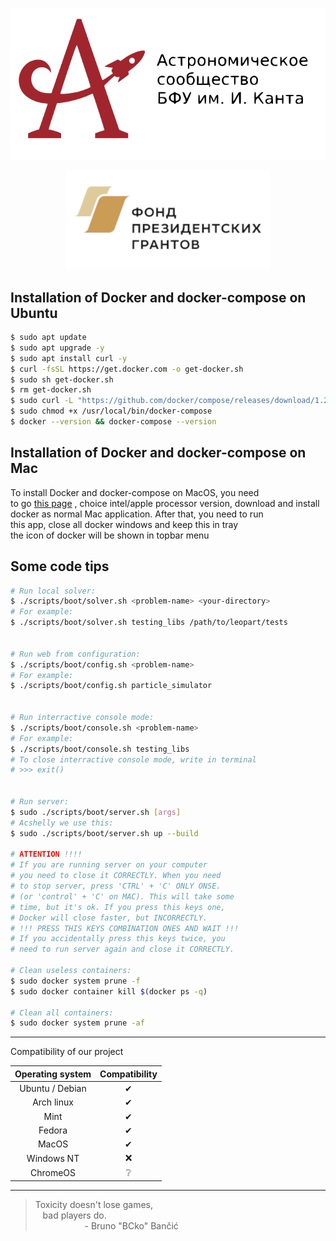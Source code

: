 <p align="center"><a href="https://astromodel.ru"><img alt="Astromodel" src="./configurator/static/images/logo.svg"></a></p>
<p align="center"><a href="https://astromodel.ru"><img alt="Astromodel" src="./configurator/static/images/logo_fond.png"></a></p>

## Installation of Docker and docker-compose on Ubuntu ##

```bash
$ sudo apt update
$ sudo apt upgrade -y
$ sudo apt install curl -y
$ curl -fsSL https://get.docker.com -o get-docker.sh
$ sudo sh get-docker.sh
$ rm get-docker.sh
$ sudo curl -L "https://github.com/docker/compose/releases/download/1.29.2/docker-compose-$(uname -s)-$(uname -m)" -o /usr/local/bin/docker-compose
$ sudo chmod +x /usr/local/bin/docker-compose
$ docker --version && docker-compose --version
```
## Installation of Docker and docker-compose on Mac ##
To install Docker and docker-compose on MacOS, you need<br>
to go [this page](https://docs.docker.com/docker-for-mac/install/)
, choice intel/apple processor version, download and install<br>
docker as normal Mac application. After that, you need to run<br>
this app, close all docker windows and keep this in tray<br>
the icon of docker will be shown in topbar menu<br>

## Some code tips ##

```bash
# Run local solver:
$ ./scripts/boot/solver.sh <problem-name> <your-directory>
# For example:
$ ./scripts/boot/solver.sh testing_libs /path/to/leopart/tests


# Run web from configuration:
$ ./scripts/boot/config.sh <problem-name>
# For example:
$ ./scripts/boot/config.sh particle_simulator


# Run interractive console mode:
$ ./scripts/boot/console.sh <problem-name>
# For example:
$ ./scripts/boot/console.sh testing_libs
# To close interractive console mode, write in terminal 
# >>> exit()


# Run server:
$ sudo ./scripts/boot/server.sh [args]
# Acshelly we use this:
$ sudo ./scripts/boot/server.sh up --build

# ATTENTION !!!!
# If you are running server on your computer
# you need to close it CORRECTLY. When you need
# to stop server, press 'CTRL' + 'C' ONLY ONSE.
# (or 'control' + 'C' on MAC). This will take some
# time, but it's ok. If you press this keys one,
# Docker will close faster, but INCORRECTLY.
# !!! PRESS THIS KEYS COMBINATION ONES AND WAIT !!!
# If you accidentally press this keys twice, you
# need to run server again and close it CORRECTLY.

# Clean useless containers:
$ sudo docker system prune -f
$ sudo docker container kill $(docker ps -q)

# Clean all containers:
$ sudo docker system prune -af
```


-----------------------------------------

Compatibility of our project

| **Operating system** | **Compatibility** |
|:--------------------:|:-----------------:|
|    Ubuntu / Debian   |          ✔       |
|      Arch linux      |          ✔       |
|         Mint         |          ✔       |
|        Fedora        |          ✔       |
|         MacOS        |          ✔       |
|      Windows NT      |          ❌       |
|       ChromeOS       |          ❔       |

-----------------------------------------

> Toxicity doesn't lose games, <br>
> &nbsp;&nbsp;&nbsp;bad players do. <br>
> &nbsp;&nbsp;&nbsp;&nbsp;&nbsp;&nbsp;&nbsp;&nbsp;&nbsp;&nbsp;&nbsp;&nbsp;&nbsp;&nbsp;&nbsp;&nbsp;&nbsp;&nbsp;&nbsp;&nbsp;\- Bruno "BCko" Bančić
